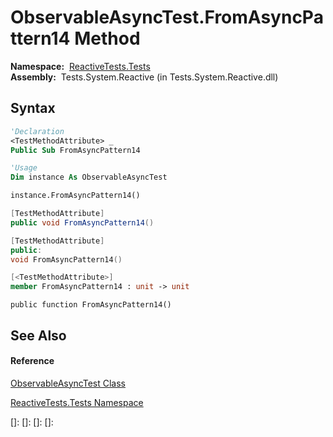 # ObservableAsyncTest.FromAsyncPattern14 Method

**Namespace:**  [ReactiveTests.Tests](ReactiveTests.Tests\ReactiveTests.Tests.md)  
**Assembly:**  Tests.System.Reactive (in Tests.System.Reactive.dll)

## Syntax

```vb
'Declaration
<TestMethodAttribute> _
Public Sub FromAsyncPattern14
```

```vb
'Usage
Dim instance As ObservableAsyncTest

instance.FromAsyncPattern14()
```

```csharp
[TestMethodAttribute]
public void FromAsyncPattern14()
```

```c++
[TestMethodAttribute]
public:
void FromAsyncPattern14()
```

```fsharp
[<TestMethodAttribute>]
member FromAsyncPattern14 : unit -> unit 
```

```jscript
public function FromAsyncPattern14()
```

## See Also

#### Reference

[ObservableAsyncTest Class](ObservableAsyncTest\ObservableAsyncTest.md)

[ReactiveTests.Tests Namespace](ReactiveTests.Tests\ReactiveTests.Tests.md)

[]: 
[]: 
[]: 
[]: 